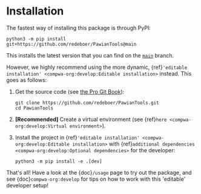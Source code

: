 # Installation

The fastest way of installing this package is through PyPI:

```shell
python3 -m pip install git+https://github.com/redeboer/PawianTools@main
```

This installs the latest version that you can find on the
[`main`](https://github.com/redeboer/PawianTools/tree/main) branch.

However, we highly recommend using the more dynamic,
{ref}`'editable installation' <compwa-org:develop:Editable installation>` instead. This
goes as follows:

1. Get the source code (see [the Pro Git Book](https://git-scm.com/book/en/v2)):

   ```shell
   git clone https://github.com/redeboer/PawianTools.git
   cd PawianTools
   ```

2. **[Recommended]** Create a virtual environment (see
   {ref}`here <compwa-org:develop:Virtual environment>`).

3. Install the project in
   {ref}`'editable installation' <compwa-org:develop:Editable installation>` with
   {ref}`additional dependencies <compwa-org:develop:Optional dependencies>` for the
   developer:

   ```shell
   python3 -m pip install -e .[dev]
   ```

That's all! Have a look at the {doc}`/usage` page to try out the package, and see
{doc}`compwa-org:develop` for tips on how to work with this 'editable' developer setup!
